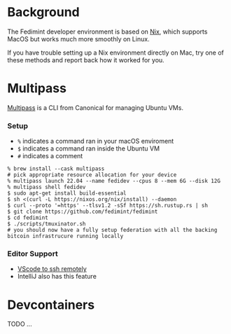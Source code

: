 # Background

The Fedimint developer environment is based on [Nix](https://nixos.org/), which supports MacOS but works much more smoothly on Linux.

If you have trouble setting up a Nix environment directly on Mac, try one of these methods and report back how it worked for you.

# Multipass

[Multipass](https://multipass.run/) is a CLI from Canonical for managing Ubuntu VMs.

### Setup

 - `%` indicates a command ran in your macOS enviroment
 - `$` indicates a command ran inside the Ubuntu VM
 - `#` indicates a comment
 
```shell
% brew install --cask multipass
# pick appropriate resource allocation for your device
% multipass launch 22.04 --name fedidev --cpus 8 --mem 6G --disk 12G 
% multipass shell fedidev
$ sudo apt-get install build-essential
$ sh <(curl -L https://nixos.org/nix/install) --daemon
$ curl --proto '=https' --tlsv1.2 -sSf https://sh.rustup.rs | sh
$ git clone https://github.com/fedimint/fedimint
$ cd fedimint
$ ./scripts/tmuxinator.sh
# you should now have a fully setup federation with all the backing bitcoin infrastrucure running locally
```

### Editor Support

 - [VScode to ssh remotely](https://dev.to/josuebustos/vs-code-remote-ssh-multipass-dn8)
 - IntelliJ also has this feature

# Devcontainers

TODO ...